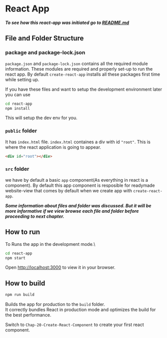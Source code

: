 # React App

***To see how this react-app was initiated go to [README.md](../README.md)***

## File and Folder Structure

### package and package-lock.json

`package.json` and `package-lock.json` contains all the required module information. These modules are required and properly set-up to run the react app. By default `create-react-app` installs all these packages first time while setting up. 

If you have these files and want to setup the development environment later you can use 
```bash
cd react-app
npm install
```

This will setup the dev env for you.

### `public` folder

It has `index.html` file. `index.html` containes a div with id `"root"`. This is where the react application is going to appear.

```html
<div id="root"></div>
```
### `src` folder

we have by default a basic `app` component(As everything in react is a component). By default this app component is resposible for readymade website-view that comes by default when we create app with `create-react-app`.

***Some information about files and folder was discussed. But it will be more informative if we view browse each file and folder before proceeding to next chapter.***

## How to run

To Runs the app in the development mode.\

```bash
cd react-app
npm start
```
Open [http://localhost:3000](http://localhost:3000) to view it in your browser.

## How to build

```bash
npm run build
```

Builds the app for production to the `build` folder.\
It correctly bundles React in production mode and optimizes the build for the best performance.

Switch to `Chap-20-Create-React-Component` to create your first react component.
